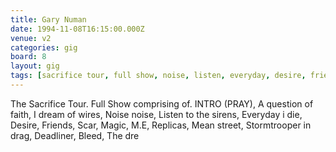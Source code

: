 ```yaml
---
title: Gary Numan
date: 1994-11-08T16:15:00.000Z
venue: v2
categories: gig
board: 8
layout: gig
tags: [sacrifice tour, full show, noise, listen, everyday, desire, friends, magic, replicas, stormtrooper, deadliner, bleed]
---
```

The Sacrifice Tour. Full Show comprising of.
INTRO (PRAY), A question of faith, I dream of wires, Noise noise, Listen to the sirens, Everyday i die, Desire, Friends, Scar, Magic, M.E, Replicas, Mean street, Stormtrooper in drag, Deadliner, Bleed, The dre